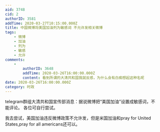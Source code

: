 ```yaml
---
aid: 3748
cid: 2
authorID: 3581
addTime: 2020-03-27T10:15:00.000Z
title: 中国微博将美国加油列为敏感词 不允许发相关微博
tags:
    - 微博
    - 加油
    - 列为
    - 敏感
    - 允许
comments:
    -
        authorID: 3648
        addTime: 2020-03-26T16:00:00.000Z
        content: 看到所谓的大清共和国我就反感，为什么会有白痴想起这种名呢
date: 2020-03-26T16:00:00.000Z
category: 时政
---
```


telegram群组大清共和国宣传部消息：据说微博把“美国加油”设置成敏感词，不能评论。 各位可自行尝试。

我去尝试，美国加油违反微博政策不允许发，但是米国加油和pray for United States,pray for all americans还可以。
